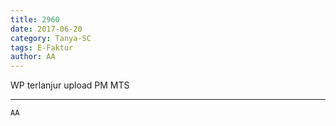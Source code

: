 ```yaml
---
title: 2960
date: 2017-06-20
category: Tanya-SC
tags: E-Faktur
author: AA
---
```


WP terlanjur upload PM MTS

---



`AA`
